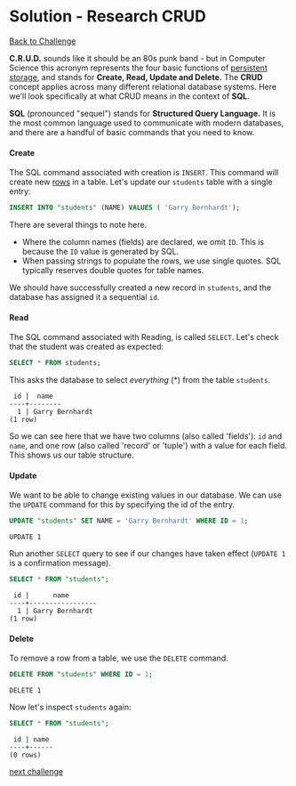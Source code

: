 # Solution - Research CRUD

[Back to Challenge](../07_research_crud.md)

**C.R.U.D.** sounds like it should be an 80s punk band - but in Computer Science this acronym represents the four basic functions of [persistent storage](http://en.wikipedia.org/wiki/Persistence_(computer_science)), and stands for **Create, Read, Update and Delete.** The **CRUD** concept applies across many different relational database systems. Here we'll look specifically at what CRUD means in the context of **SQL**.

**SQL** (pronounced "sequel") stands for **Structured Query Language.** It is the most common language used to communicate with modern databases, and there are a handful of basic commands that you need to know.

#### **C**reate

The SQL command associated with creation is `INSERT`. This command will create new [rows](http://en.wikipedia.org/wiki/Row_%28database%29d) in a table. Let's update our `students` table with a single entry:

```SQL
INSERT INTO "students" (NAME) VALUES ( 'Garry Bernhardt');
```

There are several things to note here.

* Where the column names (fields) are declared, we omit `ID`. This is because the `ID` value is generated by SQL.
* When passing strings to populate the rows, we use single quotes. SQL typically reserves double quotes for table names.

We should have successfully created a new record in `students`, and the database has assigned it a sequential `id`.

#### **R**ead

The SQL command associated with Reading, is called `SELECT`. Let's check that the student was created as expected:

```SQL
SELECT * FROM students;
```
This asks the database to select _everything_ (*) from the table `students`.

```
 id |  name
----+--------
  1 | Garry Bernhardt
(1 row)
```

So we can see here that we have two columns (also called 'fields'): `id` and `name`, and one row (also called 'record' or 'tuple') with a value for each field. This shows us our table structure.

#### **U**pdate

We want to be able to change existing values in our database. We can use the `UPDATE` command for this by specifying the id of the entry.

```SQL
UPDATE "students" SET NAME = 'Garry Bernhardt' WHERE ID = 1;
```
```
UPDATE 1
```
Run another `SELECT` query to see if our changes have taken effect (`UPDATE 1` is a confirmation message).

```SQL
SELECT * FROM "students";
```
```
 id |      name
----+-----------------
  1 | Garry Bernhardt
(1 row)
```

#### **D**elete

To remove a row from a table, we use the `DELETE` command.

```SQL
DELETE FROM "students" WHERE ID = 1;
```
```
DELETE 1
```
Now let's inspect `students` again:

```SQL
SELECT * FROM "students";
```
```
 id | name
----+------
(0 rows)
```

[next challenge](../08_viewing_links.md)
